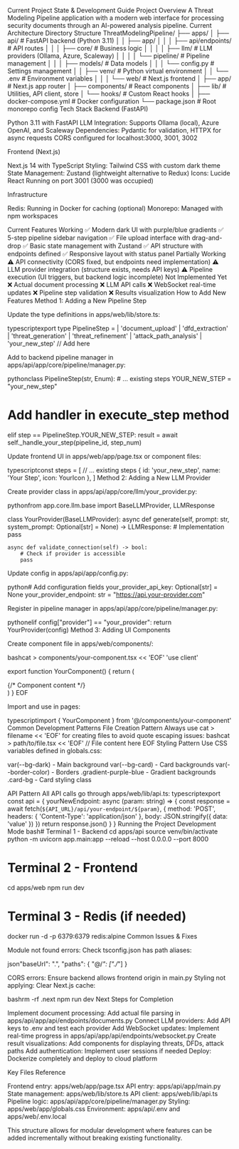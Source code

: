 Current Project State & Development Guide
Project Overview
A Threat Modeling Pipeline application with a modern web interface for processing security documents through an AI-powered analysis pipeline.
Current Architecture
Directory Structure
ThreatModelingPipeline/
├── apps/
│   ├── api/                  # FastAPI backend (Python 3.11)
│   │   ├── app/
│   │   │   ├── api/endpoints/ # API routes
│   │   │   ├── core/         # Business logic
│   │   │   │   ├── llm/      # LLM providers (Ollama, Azure, Scaleway)
│   │   │   │   └── pipeline/ # Pipeline management
│   │   │   ├── models/       # Data models
│   │   │   └── config.py     # Settings management
│   │   ├── venv/             # Python virtual environment
│   │   └── .env              # Environment variables
│   │
│   └── web/                  # Next.js frontend
│       ├── app/              # Next.js app router
│       ├── components/       # React components
│       ├── lib/              # Utilities, API client, store
│       └── hooks/            # Custom React hooks
│
├── docker-compose.yml        # Docker configuration
└── package.json             # Root monorepo config
Tech Stack
Backend (FastAPI)

Python 3.11 with FastAPI
LLM Integration: Supports Ollama (local), Azure OpenAI, and Scaleway
Dependencies: Pydantic for validation, HTTPX for async requests
CORS configured for localhost:3000, 3001, 3002

Frontend (Next.js)

Next.js 14 with TypeScript
Styling: Tailwind CSS with custom dark theme
State Management: Zustand (lightweight alternative to Redux)
Icons: Lucide React
Running on port 3001 (3000 was occupied)

Infrastructure

Redis: Running in Docker for caching (optional)
Monorepo: Managed with npm workspaces

Current Features
Working
✅ Modern dark UI with purple/blue gradients
✅ 5-step pipeline sidebar navigation
✅ File upload interface with drag-and-drop
✅ Basic state management with Zustand
✅ API structure with endpoints defined
✅ Responsive layout with status panel
Partially Working
⚠️ API connectivity (CORS fixed, but endpoints need implementation)
⚠️ LLM provider integration (structure exists, needs API keys)
⚠️ Pipeline execution (UI triggers, but backend logic incomplete)
Not Implemented Yet
❌ Actual document processing
❌ LLM API calls
❌ WebSocket real-time updates
❌ Pipeline step validation
❌ Results visualization
How to Add New Features
Method 1: Adding a New Pipeline Step

Update the type definitions in apps/web/lib/store.ts:

typescriptexport type PipelineStep = 
  | 'document_upload'
  | 'dfd_extraction' 
  | 'threat_generation'
  | 'threat_refinement'
  | 'attack_path_analysis'
  | 'your_new_step'  // Add here

Add to backend pipeline manager in apps/api/app/core/pipeline/manager.py:

pythonclass PipelineStep(str, Enum):
    # ... existing steps
    YOUR_NEW_STEP = "your_new_step"

# Add handler in execute_step method
elif step == PipelineStep.YOUR_NEW_STEP:
    result = await self._handle_your_step(pipeline_id, step_num)

Update frontend UI in apps/web/app/page.tsx or component files:

typescriptconst steps = [
  // ... existing steps
  { id: 'your_new_step', name: 'Your Step', icon: YourIcon },
]
Method 2: Adding a New LLM Provider

Create provider class in apps/api/app/core/llm/your_provider.py:

pythonfrom app.core.llm.base import BaseLLMProvider, LLMResponse

class YourProvider(BaseLLMProvider):
    async def generate(self, prompt: str, system_prompt: Optional[str] = None) -> LLMResponse:
        # Implementation
        pass
    
    async def validate_connection(self) -> bool:
        # Check if provider is accessible
        pass

Update config in apps/api/app/config.py:

python# Add configuration fields
your_provider_api_key: Optional[str] = None
your_provider_endpoint: str = "https://api.your-provider.com"

Register in pipeline manager in apps/api/app/core/pipeline/manager.py:

pythonelif config["provider"] == "your_provider":
    return YourProvider(config)
Method 3: Adding UI Components

Create component file in apps/web/components/:

bashcat > components/your-component.tsx << 'EOF'
'use client'

export function YourComponent() {
  return (
    <div className="card-bg rounded-2xl p-6">
      {/* Component content */}
    </div>
  )
}
EOF

Import and use in pages:

typescriptimport { YourComponent } from '@/components/your-component'
Common Development Patterns
File Creation Pattern
Always use cat > filename << 'EOF' for creating files to avoid quote escaping issues:
bashcat > path/to/file.tsx << 'EOF'
// File content here
EOF
Styling Pattern
Use CSS variables defined in globals.css:

var(--bg-dark) - Main background
var(--bg-card) - Card backgrounds
var(--border-color) - Borders
.gradient-purple-blue - Gradient backgrounds
.card-bg - Card styling class

API Pattern
All API calls go through apps/web/lib/api.ts:
typescriptexport const api = {
  yourNewEndpoint: async (param: string) => {
    const response = await fetch(`${API_URL}/api/your-endpoint/${param}`, {
      method: 'POST',
      headers: { 'Content-Type': 'application/json' },
      body: JSON.stringify({ data: 'value' })
    })
    return response.json()
  }
}
Running the Project
Development Mode
bash# Terminal 1 - Backend
cd apps/api
source venv/bin/activate
python -m uvicorn app.main:app --reload --host 0.0.0.0 --port 8000

# Terminal 2 - Frontend
cd apps/web
npm run dev

# Terminal 3 - Redis (if needed)
docker run -d -p 6379:6379 redis:alpine
Common Issues & Fixes

Module not found errors: Check tsconfig.json has path aliases:

json"baseUrl": ".",
"paths": { "@/*": ["./*"] }

CORS errors: Ensure backend allows frontend origin in main.py
Styling not applying: Clear Next.js cache:

bashrm -rf .next
npm run dev
Next Steps for Completion

Implement document processing: Add actual file parsing in apps/api/app/api/endpoints/documents.py
Connect LLM providers: Add API keys to .env and test each provider
Add WebSocket updates: Implement real-time progress in apps/api/app/api/endpoints/websocket.py
Create result visualizations: Add components for displaying threats, DFDs, attack paths
Add authentication: Implement user sessions if needed
Deploy: Dockerize completely and deploy to cloud platform

Key Files Reference

Frontend entry: apps/web/app/page.tsx
API entry: apps/api/app/main.py
State management: apps/web/lib/store.ts
API client: apps/web/lib/api.ts
Pipeline logic: apps/api/app/core/pipeline/manager.py
Styling: apps/web/app/globals.css
Environment: apps/api/.env and apps/web/.env.local

This structure allows for modular development where features can be added incrementally without breaking existing functionality.